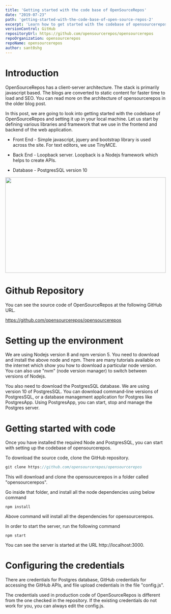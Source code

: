 ```yaml
---
title: 'Getting started with the code base of OpenSourceRepos'
date: "2019-07-23"
path: 'getting-started-with-the-code-base-of-open-source-repos-2'
excerpt: 'Learn how to get started with the codebase of opensourcerepos and install all the dependencies.'
versionControl: GitHub
repositoryUrl: https://github.com/opensourcerepos/opensourcerepos
repoOrganization: opensourcerepos
repoName: opensourcerepos
author: sant0shg
---
```


# Introduction

OpenSourceRepos has a client-server architecture. The stack is primarily javascript based. The blogs are converted to static content for faster time to load and SEO. You can read more on the architecture of opensourcerepos in the older blog post. 

In this post, we are going to look into getting started with the codebase of OpenSourceRepos and setting it up in your local machine. Let us start by defining various libraries and framework that we use in the frontend and backend of the web application.

- Front End - Simple javascript, jquery and bootstrap library is used across the site. For text editors, we use TinyMCE. 

- Back End - Loopback server. Loopback is a Nodejs framework which helps to create APIs.

- Database - PostgresSQL version 10

<img src="/assets/image.png" width="100%" height="300">

# Github Repository

You can see the source code of OpenSourceRepos at the following GitHub URL.

https://github.com/opensourcerepos/opensourcerepos

# Setting up the environment

We are using Nodejs version 8 and npm version 5. You need to download and install the above node and npm. There are many tutorials available on the internet which show you how to download a particular node version. You can also use "nvm" (node version manager) to switch between versions of Nodejs.

You also need to download the PostgresSQL database. We are using version 10 of PostgresSQL. You can download command-line versions of PostgresSQL, or a database management application for Postgres like PostgresApp. Using PostgresApp, you can start, stop and manage the Postgres server. 

# Getting started with code

Once you have installed the required Node and PostgresSQL, you can start with setting up the codebase of opensourcerepos.

To download the source code, clone the GitHub repository.

```js
git clone https://github.com/opensourcerepos/opensourcerepos

```

This will download and clone the opensourcerepos in a folder called "opensourcerepos". 

Go inside that folder, and install all the node dependencies using below command

```
npm install
```

Above command will install all the dependencies for opensourcerepos. 

In order to start the server, run the following command

```
npm start
```

You can see the server is started at the URL http://localhost:3000.

# Configuring the credentials

There are credentials for Postgres database, GitHub credentials for accessing the GitHub APIs, and file upload credentials in the file "config.js". 

The credentials used in production code of OpenSourceRepos is different from the one checked in the repository. If the existing credentials do not work for you, you can always edit the config.js. 